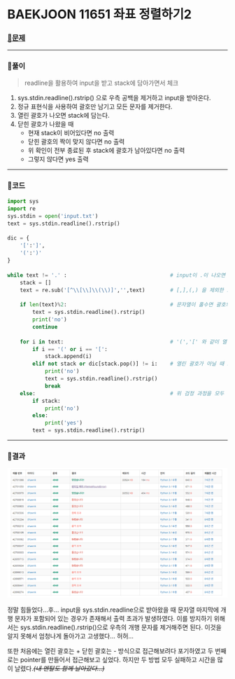 # BAEKJOON 11651	좌표 정렬하기2

### [🏸문제](https://www.acmicpc.net/problem/11651) 

<hr>



### 💊풀이

> readline을 활용하여 input을 받고 stack에 담아가면서 체크

1. sys.stdin.readline().rstrip() 으로 우측 공백을 제거하고 input을 받아온다.
2. 정규 표현식을 사용하여 괄호만 남기고 모든 문자를 제거한다.
3. 열린 괄호가 나오면 stack에 담는다.
4. 닫힌 괄호가 나왔을 때
   * 현재 stack이 비어있다면 no 출력
   * 닫힌 괄호의 짝이 맞지 않다면 no 출력
   * 위 확인이 전부 종료된 후 stack에 괄호가 남아있다면 no 출력
   * 그렇지 않다면 yes 출력

<hr>

### 📌코드

```python
import sys
import re
sys.stdin = open('input.txt')
text = sys.stdin.readline().rstrip()

dic = {
    '[':']',
    '(':')'
}

while text != '.' :                                 # input이 .이 나오면 종료
    stack = []
    text = re.sub('[^\\[\\]\\(\\)]','',text)        # [,],(,) 을 제외한 모든 문자 제거

    if len(text)%2:                                 # 문자열이 홀수면 괄호의 짝이 맞지 않기 때문에 다음 문자열을 받아 놓고 no 출력
        text = sys.stdin.readline().rstrip()
        print('no')
        continue

    for i in text:                                  # '(','[' 와 같이 열린 괄호면 stack에 추가
        if i == '(' or i == '[':
            stack.append(i)
        elif not stack or dic[stack.pop()] != i:    # 열린 괄호가 아닐 때 stack이 비어있거나 괄호 짝이 맞지 않다면 no 출력 후 다음 input 받기
            print('no')
            text = sys.stdin.readline().rstrip()
            break
    else:                                           # 위 검정 과정을 모두 통과했을 때 stack에 남은 괄호가 있다면 no 아니면 yes 출력
        if stack:
            print('no')
        else:
            print('yes')
        text = sys.stdin.readline().rstrip()
```

<hr>





### 🛀결과

![image-20220501234845305](readme.assets/image-20220501234845305.png)

정말 힘들었다...후... input을 sys.stdin.readline으로 받아왔을 때 문자열 마지막에 개행 문자가 포함되어 있는 경우가 존재해서 출력 초과가 발생하였다. 이를 방지하기 위해서는 sys.stdin.readline().rstrip()으로 우측의 개행 문자를 제거해주면 된다. 이것을 알지 못해서 엄청나게 돌아가고 고생했다... 허허...

또한 처음에는 열린 괄호는 + 닫힌 괄호는 - 방식으로 접근해보려다 포기하였고 두 번째로는 pointer를 만들어서 접근해보고 싶었다. 하지만 두 방법 모두 실패하고 시간을 많이 날렸다.*~~(내 멘탈도 함께 날아갔다...)~~* 

